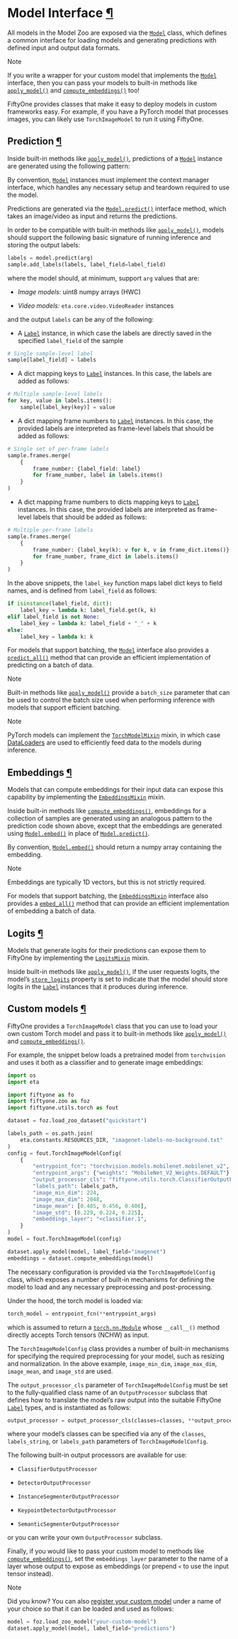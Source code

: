 # Model Interface [¶](\#model-interface "Permalink to this headline")

All models in the Model Zoo are exposed via the [`Model`](../api/fiftyone.core.models.html#fiftyone.core.models.Model "fiftyone.core.models.Model") class, which defines a
common interface for loading models and generating predictions with defined
input and output data formats.

Note

If you write a wrapper for your custom model that implements the [`Model`](../api/fiftyone.core.models.html#fiftyone.core.models.Model "fiftyone.core.models.Model")
interface, then you can pass your models to built-in methods like
[`apply_model()`](../api/fiftyone.core.collections.html#fiftyone.core.collections.SampleCollection.apply_model "fiftyone.core.collections.SampleCollection.apply_model")
and
[`compute_embeddings()`](../api/fiftyone.core.collections.html#fiftyone.core.collections.SampleCollection.compute_embeddings "fiftyone.core.collections.SampleCollection.compute_embeddings")
too!

FiftyOne provides classes that make it easy to deploy models in custom
frameworks easy. For example, if you have a PyTorch model that processes
images, you can likely use
`TorchImageModel` to run it
using FiftyOne.

## Prediction [¶](\#prediction "Permalink to this headline")

Inside built-in methods like
[`apply_model()`](../api/fiftyone.core.collections.html#fiftyone.core.collections.SampleCollection.apply_model "fiftyone.core.collections.SampleCollection.apply_model"),
predictions of a [`Model`](../api/fiftyone.core.models.html#fiftyone.core.models.Model "fiftyone.core.models.Model") instance are generated using the following pattern:

By convention, [`Model`](../api/fiftyone.core.models.html#fiftyone.core.models.Model "fiftyone.core.models.Model") instances must implement the context manager interface,
which handles any necessary setup and teardown required to use the model.

Predictions are generated via the
[`Model.predict()`](../api/fiftyone.core.models.html#fiftyone.core.models.Model "fiftyone.core.models.Model") interface method, which
takes an image/video as input and returns the predictions.

In order to be compatible with built-in methods like
[`apply_model()`](../api/fiftyone.core.collections.html#fiftyone.core.collections.SampleCollection.apply_model "fiftyone.core.collections.SampleCollection.apply_model"),
models should support the following basic signature of running inference and
storing the output labels:

```python
labels = model.predict(arg)
sample.add_labels(labels, label_field=label_field)

```

where the model should, at minimum, support `arg` values that are:

- _Image models:_ uint8 numpy arrays (HWC)

- _Video models:_ `eta.core.video.VideoReader` instances


and the output `labels` can be any of the following:

- A [`Label`](../api/fiftyone.core.labels.html#fiftyone.core.labels.Label "fiftyone.core.labels.Label") instance, in which case the labels are directly saved in the
specified `label_field` of the sample


```python
# Single sample-level label
sample[label_field] = labels

```

- A dict mapping keys to [`Label`](../api/fiftyone.core.labels.html#fiftyone.core.labels.Label "fiftyone.core.labels.Label") instances. In this case, the labels are
added as follows:


```python
# Multiple sample-level labels
for key, value in labels.items():
    sample[label_key(key)] = value

```

- A dict mapping frame numbers to [`Label`](../api/fiftyone.core.labels.html#fiftyone.core.labels.Label "fiftyone.core.labels.Label") instances. In this case, the
provided labels are interpreted as frame-level labels that should be added
as follows:


```python
# Single set of per-frame labels
sample.frames.merge(
    {
        frame_number: {label_field: label}
        for frame_number, label in labels.items()
    }
)

```

- A dict mapping frame numbers to dicts mapping keys to [`Label`](../api/fiftyone.core.labels.html#fiftyone.core.labels.Label "fiftyone.core.labels.Label") instances. In
this case, the provided labels are interpreted as frame-level labels that
should be added as follows:


```python
# Multiple per-frame labels
sample.frames.merge(
    {
        frame_number: {label_key(k): v for k, v in frame_dict.items()}
        for frame_number, frame_dict in labels.items()
    }
)

```

In the above snippets, the `label_key` function maps label dict keys to field
names, and is defined from `label_field` as follows:

```python
if isinstance(label_field, dict):
    label_key = lambda k: label_field.get(k, k)
elif label_field is not None:
    label_key = lambda k: label_field + "_" + k
else:
    label_key = lambda k: k

```

For models that support batching, the [`Model`](../api/fiftyone.core.models.html#fiftyone.core.models.Model "fiftyone.core.models.Model") interface also provides a
[`predict_all()`](../api/fiftyone.core.models.html#fiftyone.core.models.Model.predict_all "fiftyone.core.models.Model.predict_all") method that can
provide an efficient implementation of predicting on a batch of data.

Note

Built-in methods like
[`apply_model()`](../api/fiftyone.core.collections.html#fiftyone.core.collections.SampleCollection.apply_model "fiftyone.core.collections.SampleCollection.apply_model")
provide a `batch_size` parameter that can be used to control the batch
size used when performing inference with models that support efficient
batching.

Note

PyTorch models can implement the [`TorchModelMixin`](../api/fiftyone.core.models.html#fiftyone.core.models.TorchModelMixin "fiftyone.core.models.TorchModelMixin") mixin, in which case
[DataLoaders](https://pytorch.org/docs/stable/data.html#torch.utils.data.DataLoader)
are used to efficiently feed data to the models during inference.

## Embeddings [¶](\#embeddings "Permalink to this headline")

Models that can compute embeddings for their input data can expose this
capability by implementing the [`EmbeddingsMixin`](../api/fiftyone.core.models.html#fiftyone.core.models.EmbeddingsMixin "fiftyone.core.models.EmbeddingsMixin") mixin.

Inside built-in methods like
[`compute_embeddings()`](../api/fiftyone.core.collections.html#fiftyone.core.collections.SampleCollection.compute_embeddings "fiftyone.core.collections.SampleCollection.compute_embeddings"),
embeddings for a collection of samples are generated using an analogous pattern
to the prediction code shown above, except that the embeddings are generated
using [`Model.embed()`](../api/fiftyone.core.models.html#fiftyone.core.models.EmbeddingsMixin.embed "fiftyone.core.models.EmbeddingsMixin.embed") in
place of [`Model.predict()`](../api/fiftyone.core.models.html#fiftyone.core.models.Model.predict "fiftyone.core.models.Model.predict").

By convention,
[`Model.embed()`](../api/fiftyone.core.models.html#fiftyone.core.models.EmbeddingsMixin.embed "fiftyone.core.models.EmbeddingsMixin.embed") should
return a numpy array containing the embedding.

Note

Embeddings are typically 1D vectors, but this is not strictly required.

For models that support batching, the [`EmbeddingsMixin`](../api/fiftyone.core.models.html#fiftyone.core.models.EmbeddingsMixin "fiftyone.core.models.EmbeddingsMixin") interface also provides
a [`embed_all()`](../api/fiftyone.core.models.html#fiftyone.core.models.Model.predict_all "fiftyone.core.models.Model.predict_all") method that can
provide an efficient implementation of embedding a batch of data.

## Logits [¶](\#logits "Permalink to this headline")

Models that generate logits for their predictions can expose them to FiftyOne
by implementing the [`LogitsMixin`](../api/fiftyone.core.models.html#fiftyone.core.models.LogitsMixin "fiftyone.core.models.LogitsMixin") mixin.

Inside built-in methods like
[`apply_model()`](../api/fiftyone.core.collections.html#fiftyone.core.collections.SampleCollection.apply_model "fiftyone.core.collections.SampleCollection.apply_model"),
if the user requests logits, the model’s
[`store_logits`](../api/fiftyone.core.models.html#fiftyone.core.models.LogitsMixin.store_logits "fiftyone.core.models.LogitsMixin.store_logits")
property is set to indicate that the model should store logits in the [`Label`](../api/fiftyone.core.labels.html#fiftyone.core.labels.Label "fiftyone.core.labels.Label")
instances that it produces during inference.

## Custom models [¶](\#custom-models "Permalink to this headline")

FiftyOne provides a
`TorchImageModel`
class that you can use to load your own custom Torch model and pass it to
built-in methods like
[`apply_model()`](../api/fiftyone.core.collections.html#fiftyone.core.collections.SampleCollection.apply_model "fiftyone.core.collections.SampleCollection.apply_model")
and
[`compute_embeddings()`](../api/fiftyone.core.collections.html#fiftyone.core.collections.SampleCollection.compute_embeddings "fiftyone.core.collections.SampleCollection.compute_embeddings").

For example, the snippet below loads a pretrained model from `torchvision`
and uses it both as a classifier and to generate image embeddings:

```python
import os
import eta

import fiftyone as fo
import fiftyone.zoo as foz
import fiftyone.utils.torch as fout

dataset = foz.load_zoo_dataset("quickstart")

labels_path = os.path.join(
    eta.constants.RESOURCES_DIR, "imagenet-labels-no-background.txt"
)
config = fout.TorchImageModelConfig(
    {
        "entrypoint_fcn": "torchvision.models.mobilenet.mobilenet_v2",
        "entrypoint_args": {"weights": "MobileNet_V2_Weights.DEFAULT"},
        "output_processor_cls": "fiftyone.utils.torch.ClassifierOutputProcessor",
        "labels_path": labels_path,
        "image_min_dim": 224,
        "image_max_dim": 2048,
        "image_mean": [0.485, 0.456, 0.406],
        "image_std": [0.229, 0.224, 0.225],
        "embeddings_layer": "<classifier.1",
    }
)
model = fout.TorchImageModel(config)

dataset.apply_model(model, label_field="imagenet")
embeddings = dataset.compute_embeddings(model)

```

The necessary configuration is provided via the
`TorchImageModelConfig`
class, which exposes a number of built-in mechanisms for defining the model to
load and any necessary preprocessing and post-processing.

Under the hood, the torch model is loaded via:

```python
torch_model = entrypoint_fcn(**entrypoint_args)

```

which is assumed to return a [`torch.nn.Module`](https://pytorch.org/docs/stable/generated/torch.nn.Module.html#torch.nn.Module "(in PyTorch v2.5)") whose `__call__()`
method directly accepts Torch tensors (NCHW) as input.

The `TorchImageModelConfig`
class provides a number of built-in mechanisms for specifying the required
preprocessing for your model, such as resizing and normalization. In the above
example, `image_min_dim`, `image_max_dim`, `image_mean`, and `image_std` are
used.

The `output_processor_cls` parameter of
`TorchImageModelConfig`
must be set to the fully-qualified class name of an
`OutputProcessor` subclass that
defines how to translate the model’s raw output into the suitable FiftyOne
[`Label`](../api/fiftyone.core.labels.html#fiftyone.core.labels.Label "fiftyone.core.labels.Label") types, and is instantiated as follows:

```python
output_processor = output_processor_cls(classes=classes, **output_processor_args)

```

where your model’s classes can be specified via any of the `classes`,
`labels_string`, or `labels_path` parameters of
`TorchImageModelConfig`.

The following built-in output processors are available for use:

- `ClassifierOutputProcessor`

- `DetectorOutputProcessor`

- `InstanceSegmenterOutputProcessor`

- `KeypointDetectorOutputProcessor`

- `SemanticSegmenterOutputProcessor`


or you can write your own
`OutputProcessor` subclass.

Finally, if you would like to pass your custom model to methods like
[`compute_embeddings()`](../api/fiftyone.core.collections.html#fiftyone.core.collections.SampleCollection.compute_embeddings "fiftyone.core.collections.SampleCollection.compute_embeddings"),
set the `embeddings_layer` parameter to the name of a layer whose output to
expose as embeddings (or prepend `<` to use the input tensor instead).

Note

Did you know? You can also
[register your custom model](api.md#model-zoo-add) under a name of your
choice so that it can be loaded and used as follows:

```python
model = foz.load_zoo_model("your-custom-model")
dataset.apply_model(model, label_field="predictions")

```

